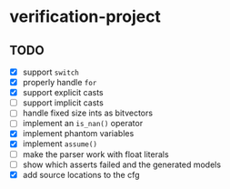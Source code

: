 # verification-project

## TODO

- [X] support `switch`
- [X] properly handle `for`
- [X] support explicit casts
- [ ] support implicit casts
- [ ] handle fixed size ints as bitvectors
- [ ] implement an `is_nan()` operator
- [X] implement phantom variables
- [X] implement `assume()`
- [ ] make the parser work with float literals
- [ ] show which asserts failed and the generated models
- [X] add source locations to the cfg
